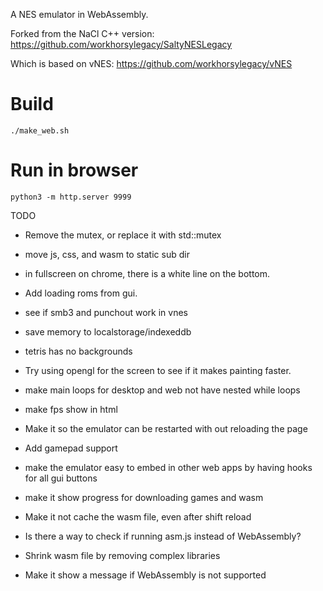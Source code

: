 
A NES emulator in WebAssembly.

Forked from the NaCl C++ version: https://github.com/workhorsylegacy/SaltyNESLegacy

Which is based on vNES: https://github.com/workhorsylegacy/vNES

# Build
```
./make_web.sh
```

# Run in browser
```
python3 -m http.server 9999
```

TODO
* Remove the mutex, or replace it with std::mutex
* move js, css, and wasm to static sub dir
* in fullscreen on chrome, there is a white line on the bottom.
* Add loading roms from gui.
* see if smb3 and punchout work in vnes
* save memory to localstorage/indexeddb
* tetris has no backgrounds

* Try using opengl for the screen to see if it makes painting faster.
* make main loops for desktop and web not have nested while loops
* make fps show in html
* Make it so the emulator can be restarted with out reloading the page
* Add gamepad support
* make the emulator easy to embed in other web apps by having hooks for all gui buttons
* make it show progress for downloading games and wasm

* Make it not cache the wasm file, even after shift reload
* Is there a way to check if running asm.js instead of WebAssembly?
* Shrink wasm file by removing complex libraries
* Make it show a message if WebAssembly is not supported
